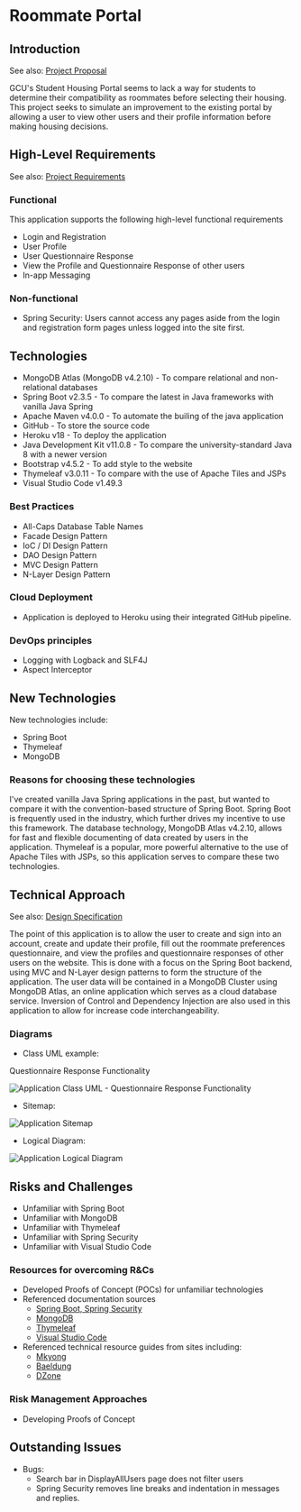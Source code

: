 # Roommate Portal


## Introduction

See also: [Project Proposal](documents/CST-451%20Capstone%20Project%20Proposal.docx)

GCU's Student Housing Portal seems to lack a way for students to determine their compatibility as roommates before selecting their housing. This project seeks to simulate an improvement to the existing portal by allowing a user to view other users and their profile information before making housing decisions.

## High-Level Requirements

See also: [Project Requirements](documents/project_requirements.docx)

### Functional
This application supports the following high-level functional requirements
 - Login and Registration
 - User Profile
 - User Questionnaire Response
 - View the Profile and Questionnaire Response of other users
 - In-app Messaging

### Non-functional
 - Spring Security: Users cannot access any pages aside from the login and registration form pages unless logged into the site first.

## Technologies

- MongoDB Atlas (MongoDB v4.2.10) - To compare relational and non-relational databases
- Spring Boot v2.3.5 - To compare the latest in Java frameworks with vanilla Java Spring
- Apache Maven v4.0.0 - To automate the builing of the java application
- GitHub - To store the source code
- Heroku v18 - To deploy the application
- Java Development Kit v11.0.8 - To compare the university-standard Java 8 with a newer version
- Bootstrap v4.5.2 - To add style to the website
- Thymeleaf v3.0.11 - To compare with the use of Apache Tiles and JSPs
- Visual Studio Code v1.49.3


### Best Practices
- All-Caps Database Table Names
- Facade Design Pattern
- IoC / DI Design Pattern
- DAO Design Pattern
- MVC Design Pattern
- N-Layer Design Pattern

### Cloud Deployment
- Application is deployed to Heroku using their integrated GitHub pipeline.

### DevOps principles
- Logging with Logback and SLF4J
- Aspect Interceptor

## New Technologies

New technologies include:
- Spring Boot
- Thymeleaf
- MongoDB

### Reasons for choosing these technologies
I've created vanilla Java Spring applications in the past, but wanted to compare it with the convention-based structure of Spring Boot. Spring Boot is frequently used in the industry, which further drives my incentive to use this framework. The database technology, MongoDB Atlas v4.2.10, allows for fast and flexible documenting of data created by users in the application. Thymeleaf is a popular, more powerful alternative to the use of Apache Tiles with JSPs, so this application serves to compare these two technologies.

## Technical Approach

See also: [Design Specification](documents/CST-451%20Project%20Design%20Submission.docx)


The point of this application is to allow the user to create and sign into an account, create and update their profile, fill out the roommate preferences questionnaire, and view the profiles and questionnaire responses of other users on the website. This is done with a focus on the Spring Boot backend, using MVC and N-Layer design patterns to form the structure of the application. The user data will be contained in a MongoDB Cluster using MongoDB Atlas, an online application which serves as a cloud database service. Inversion of Control and Dependency Injection are also used in this application to allow for increase code interchangeability.


### Diagrams

- Class UML example:

Questionnaire Response Functionality

![Application Class UML - Questionnaire Response Functionality](diagrams/classUML-QuestionnaireResponse%20Functionality.png)


- Sitemap:

![Application Sitemap](diagrams/site_map.png)


- Logical Diagram:

![Application Logical Diagram](diagrams/project_proposal_block_diagram.png)


## Risks and Challenges

- Unfamiliar with Spring Boot
- Unfamiliar with MongoDB
- Unfamiliar with Thymeleaf
- Unfamiliar with Spring Security
- Unfamiliar with Visual Studio Code

### Resources for overcoming R&Cs
- Developed Proofs of Concept (POCs) for unfamiliar technologies
- Referenced documentation sources
  - [Spring Boot, Spring Security](https://spring.io/guides)
  - [MongoDB](https://docs.mongodb.com/manual/)
  - [Thymeleaf](https://www.thymeleaf.org/documentation.html)
  - [Visual Studio Code](code.visualstudio.com/docs)
- Referenced technical resource guides from sites including:
  - [Mkyong](https://mkyong.com/)
  - [Baeldung](https://www.baeldung.com/)
  - [DZone](https://dzone.com/)

### Risk Management Approaches
- Developing Proofs of Concept

## Outstanding Issues
- Bugs:
  - Search bar in DisplayAllUsers page does not filter users
  - Spring Security removes line breaks and indentation in messages and replies.

